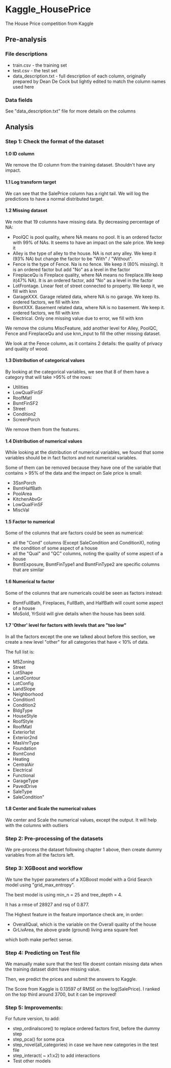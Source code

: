 # Kaggle_HousePrice
The House Price competition from Kaggle

## Pre-analysis

### File descriptions
- train.csv - the training set
- test.csv - the test set
- data_description.txt - full description of each column, originally prepared by Dean De Cock but lightly edited to match the column names used here

### Data fields
See "data_description.txt" file for more details on the columns



## Analysis

### Step 1: Check the format of the dataset

#### 1.0 ID column

We remove the ID column from the training dataset. Shouldn't have any impact.


#### 1.1 Log transform target
We can see that the SalePrice column has a right tail. We will log the predictions to have a normal distributed target.


#### 1.2 Missing dataset
We note that 19 columns have missing data. By decreasing percentage of NA:

- PoolQC is pool quality, where NA means no pool. It is an ordered factor with 99% of NAs. It seems to have an impact on the sale price. We keep it
- Alley is the type of alley to the house. NA is not any alley. We keep it (93% NA) but change the factor to be "With" / "Without".
- Fence is the type of Fence. Na is no fence. We keep it (80% missing). It is an ordered factor but add "No" as a level in the factor
- FireplaceQu  is Fireplace quality, where NA means no fireplace.We keep it(47% NA). It is an ordered factor, add "No" as a level in the factor
- LotFrontage. Linear feet of street connected to property. We keep it, we fill with knn
- GarageXXX. Garage related data, where NA is no garage. We keep its. ordered factors, we fill with knn
- BsmtXXX. Basement related data, where NA is no basement. We keep it. ordered factors, we fill with knn
- Electrical. Only one missing value due to error, we fill with knn

We remove the colums MiscFeature, add another level for Alley, PoolQC, Fence and FireplaceQu and use knn_input to fill the other missing dataset.

We look at the Fence column, as it contains 2 details: the quality of privacy and quality of wood.



#### 1.3 Distribution of categorical values

By looking at the categorical variables, we see that 8 of them have a category that will take >95% of the rows:

- Utilities
- LowQualFinSF
- RoofMatl
- BsmtFinSF2
- Street
- Condition2
- ScreenPorch

We remove them from the features.




#### 1.4 Distribution of numerical values

While looking at the distribution of numerical variables, we found that some variables should be in fact factors and not numerical variables.

Some of them can be removed because they have one of the variable that contains > 95% of the data and the impact on Sale price is small:

- 3SsnPorch
- BsmtHalfBath
- PoolArea
- KitchenAbvGr
- LowQualFinSF
- MiscVal



#### 1.5 Factor to numerical

Some of the columns that are factors could be seen as numerical: 

- all the "Cond" columns (Except SaleCondition and ConditionX), noting the condition of some aspect of a house
- all the "Qual" and "QC" columns, noting the quality of some aspect of a house
- BsmtExposure, BsmtFinType1 and BsmtFinType2 are specific columns that are similar




#### 1.6 Numerical to factor

Some of the columns that are numericals could be seen as factors instead:
- BsmtFullBath, Fireplaces, FullBath, and HalfBath will count some aspect of a house
- MoSold, YrSold will give details when the house has been sold.


#### 1.7 'Other' level for factors with levels that are "too low"

In all the factors except the one we talked about before this section, we create a new level "other" for all categories that have < 10% of data.

The full list is:

- MSZoning
- Street
- LotShape
- LandContour
- LotConfig
- LandSlope
- Neighborhood
- Condition1
- Condition2
- BldgType
- HouseStyle
- RoofStyle
- RoofMatl
- Exterior1st
- Exterior2nd
- MasVnrType
- Foundation
- BsmtCond
- Heating
- CentralAir
- Electrical
- Functional
- GarageType
- PavedDrive
- SaleType
- SaleCondition"


#### 1.8 Center and Scale the numerical values

We center and Scale the numerical values, except the output.
It will help with the columns with outliers




### Step 2: Pre-processing of the datasets

We pre-process the dataset following chapter 1 above, then create dummy variables from all the factors left.


### Step 3: XGBoost and workflow

We tune the hyper parameters of a XGBoost model with a Grid Search model using "grid_max_entropy".

The best model is using min_n = 25 and tree_depth = 4.

It has a rmse of 28927 and rsq of 0.877.

The Highest feature in the feature importance check are, in order:

- OverallQual, which is the variable on the Overall quality of the house
- GrLivArea, the above grade (ground) living area square feet

which both make perfect sense.




### Step 4: Predicting on Test file

We manually make sure that the test file doesnt contain missing data when the training dataset didnt have missing value.

Then, we predict the prices and submit the answers to Kaggle.

The Score from Kaggle is 0.13597 of RMSE on the log(SalePrice). I ranked on the top third around 3700, but it can be improved!


### Step 5: Improvements:


For future version, to add:

- step_ordinalscore() to replace ordered factors first, before the dummy step
- step_pca() for some pca
- step_novel(all_categories) in case we have new categories in the test file 
- step_interact( ~ x1:x2)  to add interactions
- Test other models


